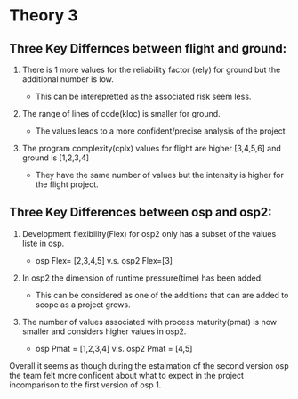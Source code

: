 # Theory 3

## Three Key Differnces between flight and ground:
1.  There is 1 more values for the reliability factor (rely) for ground but the additional number is low.
	- This can be interepretted as the associated risk seem less.

2. 	The range of lines of code(kloc) is smaller for ground.
	- The values leads to a more confident/precise analysis of the project

3. 	The program complexity(cplx) values for flight are higher [3,4,5,6] and ground is [1,2,3,4]
	- They have the same number of values but the intensity is higher for the flight project.

## Three Key Differences between osp and osp2:
1. Development flexibility(Flex) for osp2 only has a subset of the values liste in osp.
	- osp Flex= [2,3,4,5] v.s. osp2 Flex=[3]

2. In osp2 the dimension of runtime pressure(time) has been added.
	- This can be considered as one of the additions that can are added to scope as a project grows.

3. The number of values associated with process maturity(pmat) is now smaller and considers higher values in osp2.
	- osp Pmat = [1,2,3,4] v.s. osp2 Pmat = [4,5]


Overall it seems as though during the estaimation of the second version osp the team felt more confident about what to expect in the project incomparison to the first version of osp 1.
